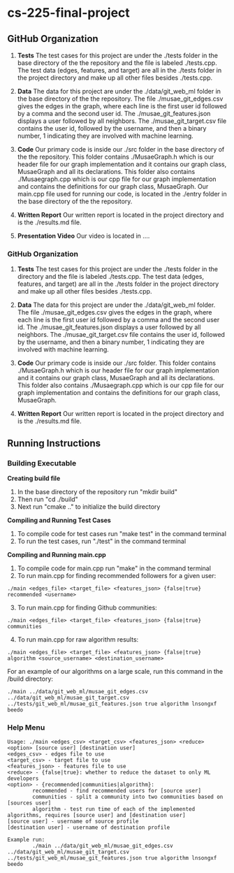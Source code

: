 # cs-225-final-project
## GitHub Organization ##

1. **Tests** The test cases for this project are under the ./tests folder in the base directory of the the repository and the file is labeled ./tests.cpp. The test data (edges, features, and target) are all in the ./tests folder in the project directory and make up all other files besides ./tests.cpp.

2. **Data** The data for this project are under the ./data/git_web_ml folder in the base directory of the the repository. The file ./musae_git_edges.csv gives the edges in the graph, where each line is the first user id followed by a comma and the second user id. The ./musae_git_features.json displays a user followed by all neighbors. The ./musae_git_target.csv file contains the user id, followed by the username, and then a binary number, 1 indicating they are involved with machine learning.

3. **Code** Our primary code is inside our ./src folder in the base directory of the the repository. This folder contains ./MusaeGraph.h which is our header file for our graph implementation and it contains our graph class, MusaeGraph and all its declarations. This folder also contains ./Musaegraph.cpp which is our cpp file for our graph implementation and contains the definitions for our graph class, MusaeGraph. Our main.cpp file used for running our code, is located in the ./entry folder in the base directory of the the repository.

4. **Written Report** Our written report is located in the project directory and is the ./results.md file.

5. **Presentation Video** Our video is located in ....

### GitHub Organization ###

1. **Tests** The test cases for this project are under the ./tests folder in the directory and the file is labeled ./tests.cpp. The test data (edges, features, and target) are all in the ./tests folder in the project directory and make up all other files besides ./tests.cpp.

2. **Data** The data for this project are under the ./data/git_web_ml folder. The file ./musae_git_edges.csv gives the edges in the graph, where each line is the first user id followed by a comma and the second user id. The ./musae_git_features.json displays a user followed by all neighbors. The ./musae_git_target.csv file contains the user id, followed by the username, and then a binary number, 1 indicating they are involved with machine learning.

3. **Code** Our primary code is inside our ./src folder. This folder contains ./MusaeGraph.h which is our header file for our graph implementation and it contains our graph class, MusaeGraph and all its declarations. This folder also contains ./Musaegraph.cpp which is our cpp file for our graph implementation and contains the definitions for our graph class, MusaeGraph.

4. **Written Report** Our written report is located in the project directory and is the ./results.md file.

## Running Instructions ##

### Building Executable

**Creating build file**
1. In the base directory of the repository run "mkdir build"
2. Then run "cd ./build"
3. Next run "cmake .." to initialize the build directory

**Compiling and Running Test Cases**
1. To compile code for test cases run "make test" in the command terminal
2. To run the test cases, run "./test" in the command terminal

**Compiling and Running main.cpp**
1. To compile code for main.cpp run "make" in the command terminal
2. To run main.cpp for finding recommended followers for a given user:

```
./main <edges_file> <target_file> <features_json> {false|true} recommended <username>
```

3. To run main.cpp for finding Github communities:

```
./main <edges_file> <target_file> <features_json> {false|true} communities
```

4. To run main.cpp for raw algorithm results:

```
./main <edges_file> <target_file> <features_json> {false|true} algorithm <source_username> <destination_username>
```

For an example of our algorithms on a large scale, run this command in the /build directory:

```
./main ../data/git_web_ml/musae_git_edges.csv ../data/git_web_ml/musae_git_target.csv ../tests/git_web_ml/musae_git_features.json true algorithm lnsongxf beedo
```

### Help Menu ###

```
Usage: ./main <edges_csv> <target_csv> <features_json> <reduce> <option> [source user] [destination user]
<edges_csv> - edges file to use
<target_csv> - target file to use
<features_json> - features file to use
<reduce> - {false|true}: whether to reduce the dataset to only ML developers
<option> - {recommended|communities|algorithm}:
        recommended - find recommended users for [source user]
        communities - split a community into two communities based on [sources user]
        algorithm - test run time of each of the implemented algorithms, requires [source user] and [destination user]
[source user] - username of source profile
[destination user] - username of destination profile

Example run:
        ./main ../data/git_web_ml/musae_git_edges.csv ../data/git_web_ml/musae_git_target.csv ../tests/git_web_ml/musae_git_features.json true algorithm lnsongxf beedo
```
